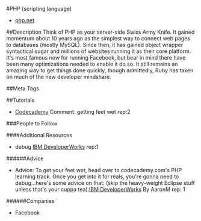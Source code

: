 #PHP (scripting language)
- [php.net](http://php.net/)

##Description
Think of PHP as your server-side Swiss Army Knife. It gained momentum about 10 years ago as the simplest way to connect web pages to databases (mostly MySQL). Since then, it has gained object wrapper syntactical sugar and millions of websites running it as their core platform. It's most famous now for running Facebook, but bear in mind there have been many optimizations needed to enable it do so. It still remains an amazing way to get things done quickly, though admittedly, Ruby has taken on much of the new developer mindshare.

##Meta Tags

##Tutorials
- [Codecademy](http://www.codecademy.com/courses/web-beginner-en-StaFQ/0/1) Comment: getting feet wet rep:2


###People to Follow

####Additional Resources
- debug [IBM DeveloperWorks](http://www.ibm.com/developerworks/library/os-debug/) rep:1

######Advice
- Advice: To get your feet wet, head over to codecademy.com's PHP learning track. Once you get into it for reals, you're gonna need to debug...here's some advice on that: (skip the heavy-weight Eclipse stuff unless that's your cuppa tea):[IBM DeveloperWorks](http://www.ibm.com/developerworks/library/os-debug/) By AaronM rep: 1

######Companies
- Facebook